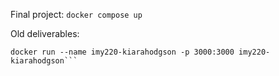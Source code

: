 Final project:
```docker compose up```

Old deliverables: 
```docker build -t imy220-kiarahodgson .
docker run --name imy220-kiarahodgson -p 3000:3000 imy220-kiarahodgson```


